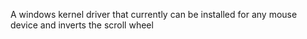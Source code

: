 A windows kernel driver that currently can be installed for any mouse device and inverts the scroll wheel